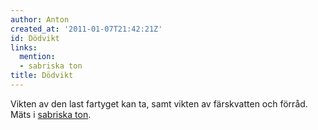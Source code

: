 ```yaml
---
author: Anton
created_at: '2011-01-07T21:42:21Z'
id: Dödvikt
links:
  mention:
  - sabriska ton
title: Dödvikt
---
```


Vikten av den last fartyget kan ta, samt vikten av färskvatten och förråd. Mäts i [sabriska ton].

  [sabriska ton]: sabriska_ton
